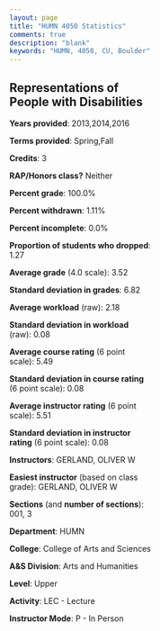 ```yaml
---
layout: page
title: "HUMN 4050 Statistics"
comments: true
description: "blank"
keywords: "HUMN, 4050, CU, Boulder"
--- 
```

<head>
<script src="https://ajax.googleapis.com/ajax/libs/jquery/2.1.3/jquery.min.js"></script>
<script src="https://dl.dropboxusercontent.com/s/pc42nxpaw1ea4o9/highcharts.js?dl=0"></script>
<!-- <script src="../assets/js/highcharts.js"></script> -->
<style type="text/css">@font-face {
	font-family: "Bebas Neue";
	src: url(https://www.filehosting.org/file/details/544349/BebasNeue%20Regular.otf) format("opentype");
	}
	h1.Bebas { 
		font-family: "Bebas Neue", Verdana, Tahoma;
	}
</style>
</head>
<body>
	<div id="container" style="float: right; width: 45%; height: 88%; margin-left: 2.5%; margin-right: 2.5%;"></div>
	<script language="JavaScript">
		$(document).ready(function() {
		var chart = {type: 'column'};
		var title = {text: 'Grade Distribution'};
		var xAxis = {categories: ['A','B','C','D','F'],crosshair: true};
		var yAxis = {min: 0,title: {text: 'Percentage'}};
		var tooltip = {headerFormat: '<center><b><span style="font-size:20px">{point.key}</span></b></center>',
		               pointFormat: '<td style="padding:0"><b>{point.y:.1f}%</b></td>',
		               footerFormat: '</table>',shared: true,useHTML: true};
		var plotOptions = {column: {pointPadding: 0.0,borderWidth: 0}};  
		var credits = {enabled: false};var series= [{name: 'Percent',data: [62.82,32.05,3.85,0.0,1.28,]}];
		var json = {};
		json.chart = chart;
		json.title = title;
		json.tooltip = tooltip;
		json.xAxis = xAxis;
		json.yAxis = yAxis;  
		json.series = series;
		json.plotOptions = plotOptions;  
		json.credits = credits;
		$('#container').highcharts(json);
	});
	</script>
</body>
			   
## Representations of People with Disabilities

**Years provided**: 2013,2014,2016

**Terms provided**: Spring,Fall

**Credits**: 3

**RAP/Honors class?** Neither

**Percent grade**: 100.0%

**Percent withdrawn**: 1.11%

**Percent incomplete**: 0.0%

**Proportion of students who dropped**: 1.27

**Average grade** (4.0 scale): 3.52

**Standard deviation in grades**: 6.82

**Average workload** (raw): 2.18

**Standard deviation in workload** (raw): 0.08

**Average course rating** (6 point scale): 5.49

**Standard deviation in course rating** (6 point scale): 0.08

**Average instructor rating** (6 point scale): 5.51

**Standard deviation in instructor rating** (6 point scale): 0.08

**Instructors**: GERLAND, OLIVER W

**Easiest instructor** (based on class grade): GERLAND, OLIVER W

**Sections** (and **number of sections**): 001, 3

**Department**: HUMN

**College**: College of Arts and Sciences

**A&S Division**: Arts and Humanities

**Level**: Upper

**Activity**: LEC - Lecture

**Instructor Mode**: P  - In Person